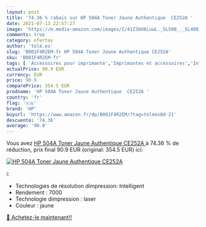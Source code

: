 ```yaml
---
layout: post
title: '74.36 % rabais sur HP 504A Toner Jaune Authentique  CE252A '
date: 2021-07-13 22:57:27
image: 'https://m.media-amazon.com/images/I/41Z3bO6LuwL._SL500_._SL400_.jpg'
comments: true
category: ofertas
author: 'tole.es'
slug: 'B001F4R2EM-fr HP 504A Toner Jaune Authentique CE252A'
sku: 'B001F4R2EM-fr'
tags: [ 'Accessoires pour imprimante','Imprimantes et accessoires','Informatique','Toners','hp', ]
actualPrice: 90.9 EUR
currency: EUR
price: 90.9
comparePrice: 354.5 EUR
prodname: 'HP 504A Toner Jaune Authentique  CE252A '
country: 'fr'
flag: '🇫🇷'
brand: 'HP'
buyurl: 'https://www.amazon.fr/dp/B001F4R2EM/?tag=tolees0d-21'
descuento: '74.36'
average: '90.9'
---
```


Vous avez [HP 504A Toner Jaune Authentique  CE252A ](https://www.amazon.fr/dp/B001F4R2EM/?tag=tolees0d-21)  à  74.36 % de réduction, prix final  90.9 EUR (original: 354.5 EUR) ici:

[![HP 504A Toner Jaune Authentique  CE252A ](https://m.media-amazon.com/images/I/41Z3bO6LuwL._SL500_._SL400_.jpg)](https://www.amazon.fr/dp/B001F4R2EM/?tag=tolees0d-21)

ℹ️:

- Technologies de résolution dimpression: Intelligent
- Rendement : 7000
- Technologie dimpression : laser
- Couleur : jaune

[🛒 Achetez-le maintenant!!](https://www.amazon.fr/dp/B001F4R2EM/?tag=tolees0d-21)

